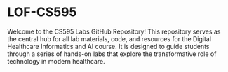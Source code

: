 # LOF-CS595
Welcome to the CS595 Labs GitHub Repository! This repository serves as the central hub for all lab materials, code, and resources for the Digital Healthcare Informatics and AI course. It is designed to guide students through a series of hands-on labs that explore the transformative role of technology in modern healthcare.
